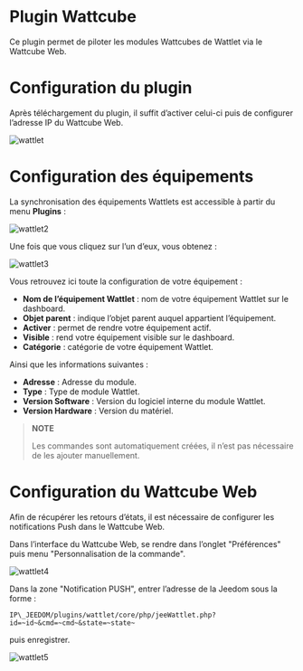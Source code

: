 # Plugin Wattcube

Ce plugin permet de piloter les modules Wattcubes de Wattlet via le Wattcube Web.

# Configuration du plugin

Après téléchargement du plugin, il suffit d’activer celui-ci puis de configurer l’adresse IP du Wattcube Web.

![wattlet](./images/wattlet.png)

# Configuration des équipements

La synchronisation des équipements Wattlets est accessible à partir du menu **Plugins** :

![wattlet2](./images/wattlet2.png)

Une fois que vous cliquez sur l’un d’eux, vous obtenez :

![wattlet3](./images/wattlet3.png)

Vous retrouvez ici toute la configuration de votre équipement :

-   **Nom de l’équipement Wattlet** : nom de votre équipement Wattlet sur le dashboard.
-   **Objet parent** : indique l’objet parent auquel appartient l’équipement.
-   **Activer** : permet de rendre votre équipement actif.
-   **Visible** : rend votre équipement visible sur le dashboard.
-   **Catégorie** : catégorie de votre équipement Wattlet.

Ainsi que les informations suivantes :

-   **Adresse** : Adresse du module.
-   **Type** : Type de module Wattlet.
-   **Version Software** : Version du logiciel interne du module Wattlet.
-   **Version Hardware** : Version du matériel.

>**NOTE**
>
> Les commandes sont automatiquement créées, il n’est pas nécessaire de les ajouter manuellement.

# Configuration du Wattcube Web

Afin de récupérer les retours d’états, il est nécessaire de configurer les notifications Push dans le Wattcube Web.

Dans l’interface du Wattcube Web, se rendre dans l’onglet "Préférences" puis menu "Personnalisation de la commande".

![wattlet4](./images/wattlet4.png)

Dans la zone "Notification PUSH", entrer l’adresse de la Jeedom sous la forme :

``IP\_JEEDOM/plugins/wattlet/core/php/jeeWattlet.php?id=~id~&cmd=~cmd~&state=~state~``

puis enregistrer.

![wattlet5](./images/wattlet5.png)
